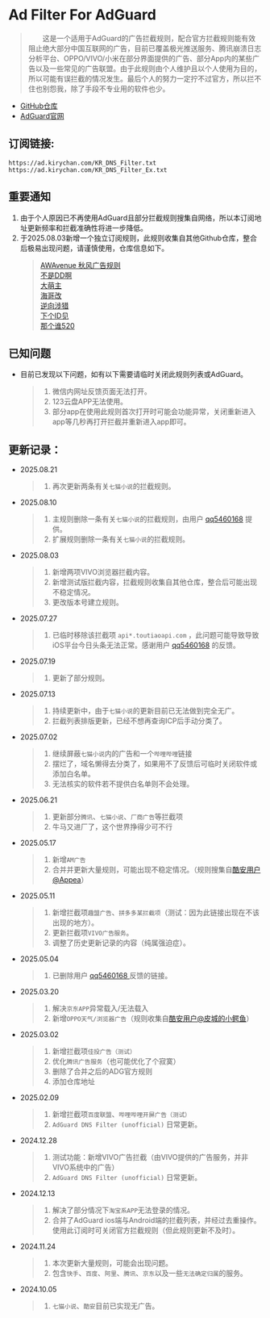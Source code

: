 # Ad Filter For AdGuard  

> 　　这是一个适用于AdGuard的广告拦截规则，配合官方拦截规则能有效阻止绝大部分中国互联网的广告，目前已覆盖极光推送服务、腾讯崩溃日志分析平台、OPPO/VIVO/小米在部分界面提供的广告、部分App内的某些广告以及一些常见的广告联盟。由于此规则由个人维护且以个人使用为目的，所以可能有误拦截的情况发生。最后个人的努力一定拧不过官方，所以拦不住也别怨我，除了手段不专业用的软件也少。  

- [GitHub仓库](https://github.com/KiryChanOfficial/AdFilterForAdGuard)  
- [AdGuard官网](https://adguard.com/)  

## 订阅链接:  
`https://ad.kirychan.com/KR_DNS_Filter.txt`  
`https://ad.kirychan.com/KR_DNS_Filter_Ex.txt`

## 重要通知  
1. 由于个人原因已不再使用AdGuard且部分拦截规则搜集自网络，所以本订阅地址更新频率和拦截准确性将进一步降低。  
2. 于2025.08.03新增一个独立订阅规则，此规则收集自其他Github仓库，整合后极易出现问题，请谨慎使用，仓库信息如下。  
    > [AWAvenue 秋风广告规则](https://raw.githubusercontent.com/TG-Twilight/AWAvenue-Ads-Rule/main/AWAvenue-Ads-Rule.txt)  
    > [不是DD啊](https://raw.githubusercontent.com/afwfv/DD-AD/main/rule/DD-AD.txt)  
    > [大萌主](https://raw.githubusercontent.com/damengzhu/banad/main/jiekouAD.txt)  
    > [海哥改](https://raw.githubusercontent.com/2771936993/HG/main/hg1.txt)  
    > [逆向涉猎](https://raw.githubusercontent.com/790953214/qy-Ads-Rule/main/black.txt)  
    > [下个ID见](https://raw.githubusercontent.com/2Gardon/SM-Ad-FuckU-hosts/master/SMAdHosts)  
    > [那个谁520](https://raw.githubusercontent.com/qq5460168/666/master/rules.txt)  


## 已知问题  
- 目前已发现以下问题，如有以下需要请临时关闭此规则列表或AdGuard。  
    > 1. 微信内网址反馈页面无法打开。  
    > 2. 123云盘APP无法使用。  
    > 3. 部分app在使用此规则首次打开时可能会功能异常，关闭重新进入app等几秒再打开拦截并重新进入app即可。

## 更新记录：  
- 2025.08.21  
    > 1. 再次更新两条有关`七猫小说`的拦截规则。  

- 2025.08.10  
    > 1. 主规则删除一条有关`七猫小说`的拦截规则，由用户 [qq5460168](https://github.com/KiryChanOfficial/AdFilterForAdGuard/issues/5) 提供。  
	> 2. 扩展规则删除一条有关`七猫小说`的拦截规则。  

- 2025.08.03  
    > 1. 新增两项VIVO浏览器拦截内容。  
    > 2. 新增测试版拦截内容，拦截规则收集自其他仓库，整合后可能出现不稳定情况。  
    > 3. 更改版本号建立规则。  

- 2025.07.27  
    > 1. 已临时移除该拦截项 `api*.toutiaoapi.com` ，此问题可能导致导致iOS平台今日头条无法正常。感谢用户 [qq5460168](https://github.com/KiryChanOfficial/AdFilterForAdGuard/issues/4) 的反馈。

- 2025.07.19  
    > 1. 更新了部分规则。  

- 2025.07.13  
    > 1. 持续更新中，由于`七猫小说`的更新目前已无法做到完全无广。  
    > 2. 拦截列表排版更新，已经不想再查询ICP后手动分类了。  

- 2025.07.02  
    > 1. 继续屏蔽`七猫小说`内的广告和一个`哔哩哔哩`链接  
    > 2. 摆烂了，域名懒得去分类了，如果用不了反馈后可临时关闭软件或添加白名单。  
    > 3. 无法核实的软件若不提供白名单则不会处理。  

- 2025.06.21  
    > 1. 更新部分`腾讯`、`七猫小说`、`厂商广告`等拦截项  
    > 2. 牛马又进厂了，这个世界挣得少可不行  

- 2025.05.17  
    > 1. 新增`AM广告`  
    > 2. 合并并更新大量规则，可能出现不稳定情况。（规则搜集自[酷安用户@Appea](https://www.coolapk.com/feed/63858856)）  

- 2025.05.11  
    > 1. 新增拦截项`趣盟广告`、`拼多多某拦截项`（测试：因为此链接出现在不该出现的地方）。  
    > 2. 更新拦截项`VIVO广告服务`。  
    > 3. 调整了历史更新记录的内容（纯属强迫症）。  

- 2025.05.04  
    > 1. 已删除用户 [qq5460168
](https://github.com/KiryChanOfficial/AdFilterForAdGuard/issues/3) 反馈的链接。  

- 2025.03.20  
    > 1. 解决`京东APP`异常载入/无法载入  
    > 2. 新增`OPPO天气/浏览器广告`（规则收集自[酷安用户@皮城的小鳄鱼](https://www.coolapk.com/feed/62763861)）  

- 2025.03.02  
    > 1. 新增拦截项`佳投广告（测试）`  
    > 2. 优化`腾讯广告服务`（也可能优化了个寂寞）  
    > 3. 删除了合并之后的ADG官方规则  
    > 4. 添加仓库地址

- 2025.02.09  
    > 1. 新增拦截项`百度联盟`、`哔哩哔哩开屏广告（测试）`  
    > 2. `AdGuard DNS Filter (unofficial)` 日常更新。  

- 2024.12.28  
    > 1. 测试功能：新增VIVO广告拦截（由VIVO提供的广告服务，并非VIVO系统中的广告）  
    > 2. `AdGuard DNS Filter (unofficial)` 日常更新。  

- 2024.12.13  
    > 1. 解决了部分情况下`淘宝系APP`无法登录的情况。  
    > 2. 合并了AdGuard ios端与Android端的拦截列表，并经过去重操作。使用此订阅时可关闭官方拦截规则（但此规则更新不及时）。  

- 2024.11.24  
    > 1. 本次更新大量规则，可能会出现问题。  
    > 2. 包含`快手`、`百度`、`阿里`、`腾讯`、`京东`以及一些`无法确定归属`的服务。  

- 2024.10.05  
    > 1. `七猫小说`、`酷安`目前已实现无广告。  